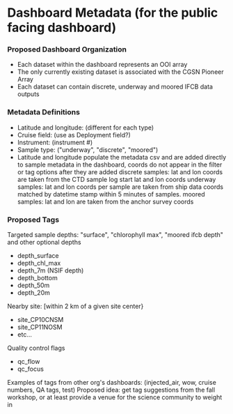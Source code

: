 # Dashboard Metadata (for the public facing dashboard)

### Proposed Dashboard Organization
- Each dataset within the dashboard represents an OOI array
- The only currently existing dataset is associated with the CGSN Pioneer Array
- Each dataset can contain discrete, underway and moored IFCB data outputs


### Metadata Definitions 
- Latitude and longitude: (different for each type)
- Cruise field: (use as Deployment field?)
- Instrument: (instrument #)
- Sample type: ("underway", "discrete", "moored")
- Latitude and longitude populate the metadata csv and are added directly to sample metadata in the dashboard, coords do not appear in the filter or tag options after they are added
      discrete samples: lat and lon coords are taken from the CTD sample log start lat and lon coords 
      underway samples: lat and lon coords per sample are taken from ship data coords matched by datetime stamp within 5 minutes of samples.
      moored samples: lat and lon are taken from the anchor survey coords


### Proposed Tags

Targeted sample depths: "surface", "chlorophyll max", "moored ifcb depth" and other optional depths
- depth_surface
- depth_chl_max
- depth_7m (NSIF depth)
- depth_bottom
- depth_50m
- depth_20m

Nearby site: [within 2 km of a given site center}
- site_CP10CNSM
- site_CP11NOSM
- etc...

Quality control flags
- qc_flow
- qc_focus

Examples of tags from other org's dashboards: (injected_air, wow, cruise numbers, QA tags, test)
Proposed idea: get tag suggestions from the fall workshop, or at least provide a venue for the science community to weight in 




